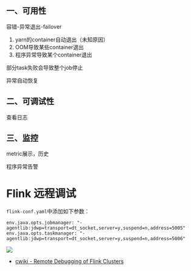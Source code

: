 
## 一、可用性

容错-异常退出-failover

1. yarn的container自动退出（未知原因）
2. OOM导致某些container退出
3. 程序异常导致某个container退出

部分task失败会导致整个job停止

异常自动恢复

## 二、可调试性

查看日志



## 三、监控

metric展示，历史

程序异常告警

# Flink 远程调试

`flink-conf.yaml`中添加如下参数：
```
env.java.opts.jobmanager: "-agentlib:jdwp=transport=dt_socket,server=y,suspend=n,address=5005"
env.java.opts.taskmanager: "-agentlib:jdwp=transport=dt_socket,server=y,suspend=n,address=5006"
```

![](http://wiki.jikexueyuan.com/project/intellij-idea-tutorial/images/remote-debugging-2.jpg)

+ [cwiki - Remote Debugging of Flink Clusters](https://cwiki.apache.org/confluence/display/FLINK/Remote+Debugging+of+Flink+Clusters)


